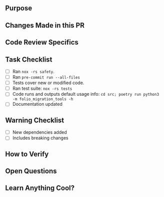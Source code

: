 ## Purpose
<!-- Why are you making this change?  Provide the reviewer and future readers the cause that gave rise to this pull request. Include enough detail for a developer from another team to reconstruct the necessary context merely by reading this section.

You can link to an Issue by saying something like "Fixes #1" -->

## Changes Made in this PR
<!-- How does this change fulfill the purpose? It's best to talk high-level strategy and avoid restating the commit history. The goal is not only to explain what you did, but help other developers work with your solution in the future. -->

## Code Review Specifics
<!-- Is this change trivial, or this project still in MVP just push along mode? Or is there an area you'd really like a thorough review? E.g:
- This just needs approval
- Read the code, make suggestions
- Fire it up and make sure it works
-
-->

## Task Checklist
<!-- This serves as gentle reminder for common tasks. Confirm these are done and check all that apply. -->
- [ ] Ran `nox -rs safety`.
- [ ] Ran `pre-commit run --all-files`
- [ ] Tests cover new or modified code.
- [ ] Ran test suite: `nox -rs tests`
- [ ] Code runs and outputs default usage info: `cd src; poetry run python3 -m folio_migration_tools -h`
- [ ] Documentation updated

## Warning Checklist
<!-- These items warn others about potential issues. Check any that apply. -->
- [ ] New dependencies added
- [ ] Includes breaking changes

## How to Verify
<!-- Provide the steps necessary to verify the changes made to resolve the ticket acceptance criteria -->

## Open Questions
<!-- *OPTIONAL*
  - [ ] Use GitHub checklists to prompt discussion around questions you may have with your approach. When solved, check the box and explain the answer.
-->

## Learn Anything Cool?
<!-- *OPTIONAL* Crafting a solution sometimes requires a lot of research. Don't let all that hard work go to waste! Use this opportunity to share what you learned. Add links to blog posts, patterns, libraries, and other resources used to solve this problem. -->
